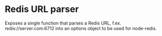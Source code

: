 # Redis URL parser
Exposes a single function that parses a Redis URL, f.ex. redis://server.com:6712 into an options object to be used for node-redis.